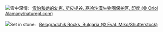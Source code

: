 ![](https://www.bing.com/th?id=OHR.SnowLeopard_ZH-CN6644701381_UHD.jpg&w=1000)雪中深情:&nbsp;&ensp;[雪豹和她的幼崽, 斯皮提谷, 寒冷沙漠生物圈保护区, 印度 (© Oriol Alamany/naturepl.com)](https://www.bing.com/th?id=OHR.SnowLeopard_ZH-CN6644701381_UHD.jpg)
<br><br/>
![](https://www.bing.com/th?id=OHR.BulgariaRocks_EN-US3184562282_UHD.jpg&w=1000)Set in stone:&nbsp;&ensp;[Belogradchik Rocks, Bulgaria (© EvaL Miko/Shutterstock)](https://www.bing.com/th?id=OHR.BulgariaRocks_EN-US3184562282_UHD.jpg)
<br><br/>
